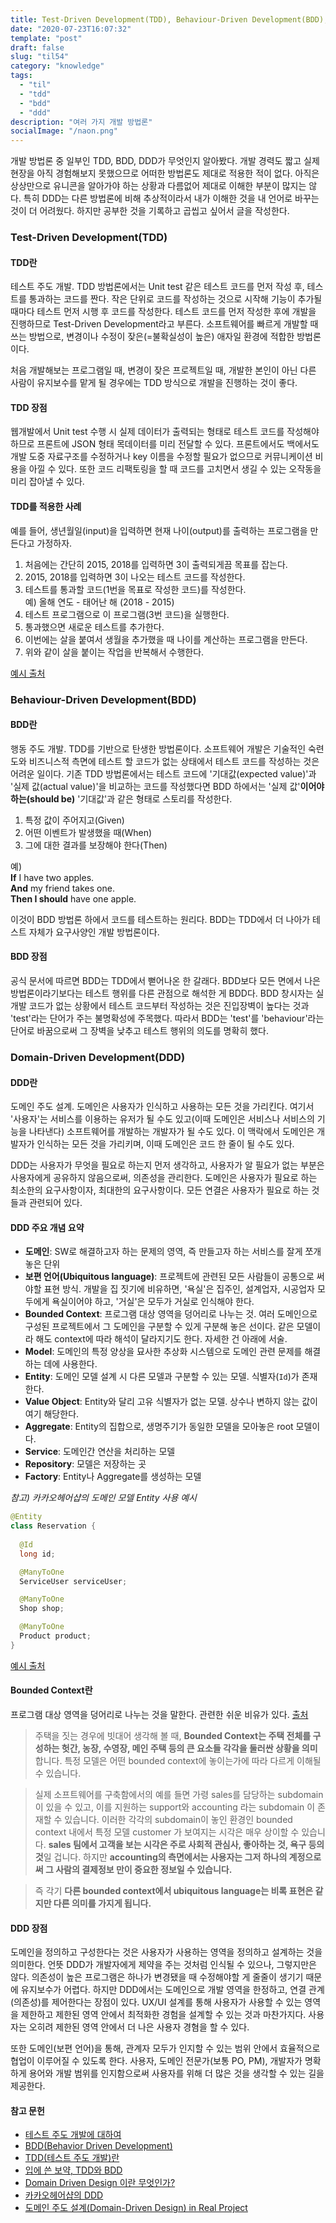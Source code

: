 ```yaml
---
title: Test-Driven Development(TDD), Behaviour-Driven Development(BDD), Domain-Driven Development(DDD)
date: "2020-07-23T16:07:32"
template: "post"
draft: false
slug: "til54"
category: "knowledge"
tags:
  - "til"
  - "tdd"
  - "bdd"
  - "ddd"
description: "여러 가지 개발 방법론"
socialImage: "/naon.png"
---
```


개발 방법론 중 일부인 TDD, BDD, DDD가 무엇인지 알아봤다. 개발 경력도 짧고 실제 현장을 아직 경험해보지 못했으므로 어떠한 방법론도 제대로 적용한 적이 없다. 아직은 상상만으로 유니콘을 알아가야 하는 상황과 다름없어 제대로 이해한 부분이 많지는 않다. 특히 DDD는 다른 방법론에 비해 추상적이라서 내가 이해한 것을 내 언어로 바꾸는 것이 더 어려웠다. 하지만 공부한 것을 기록하고 곱씹고 싶어서 글을 작성한다.

### Test-Driven Development(TDD)
#### TDD란
테스트 주도 개발. TDD 방법론에서는 Unit test 같은 테스트 코드를 먼저 작성 후, 테스트를 통과하는 코드를 짠다. 작은 단위로 코드를 작성하는 것으로 시작해 기능이 추가될 때마다 테스트 먼저 시행 후 코드를 작성한다. 테스트 코드를 먼저 작성한 후에 개발을 진행하므로 Test-Driven Development라고 부른다. 소프트웨어를 빠르게 개발할 때 쓰는 방법으로, 변경이나 수정이 잦은(=불확실성이 높은) 애자일 환경에 적합한 방법론이다. 

처음 개발해보는 프로그램일 때, 변경이 잦은 프로젝트일 때, 개발한 본인이 아닌 다른 사람이 유지보수를 맡게 될 경우에는 TDD 방식으로 개발을 진행하는 것이 좋다.

#### TDD 장점
웹개발에서 Unit test 수행 시 실제 데이터가 출력되는 형태로 테스트 코드를 작성해야 하므로 프론트에 JSON 형태 목데이터를 미리 전달할 수 있다. 프론트에서도 백에서도 개발 도중 자료구조를 수정하거나 key 이름을 수정할 필요가 없으므로 커뮤니케이션 비용을 아낄 수 있다. 또한 코드 리팩토링을 할 때 코드를 고치면서 생길 수 있는 오작동을 미리 잡아낼 수 있다.

#### TDD를 적용한 사례
예를 들어, 생년월일(input)을 입력하면 현재 나이(output)를 출력하는 프로그램을 만든다고 가정하자.
1. 처음에는 간단히 2015, 2018를 입력하면 3이 출력되게끔 목표를 잡는다.
2. 2015, 2018를 입력하면 3이 나오는 테스트 코드를 작성한다.
3. 테스트를 통과할 코드(1번을 목표로 작성한 코드)를 작성한다.<br>
  예) 올해 연도 - 태어난 해 (2018 - 2015)
4. 테스트 프로그램으로 이 프로그램(3번 코드)을 실행한다.
5. 통과했으면 새로운 테스트를 추가한다.
6. 이번에는 살을 붙여서 생월을 추가했을 때 나이를 계산하는 프로그램을 만든다.
7. 위와 같이 살을 붙이는 작업을 반복해서 수행한다.

[예시 출처](https://gmlwjd9405.github.io/2018/06/03/agile-tdd.html)

### Behaviour-Driven Development(BDD)
#### BDD란
행동 주도 개발. TDD를 기반으로 탄생한 방법론이다. 소프트웨어 개발은 기술적인 숙련도와 비즈니스적 측면에 테스트 할 코드가 없는 상태에서 테스트 코드를 작성하는 것은 어려운 일이다. 기존 TDD 방법론에서는 테스트 코드에 '기대값(expected value)'과 '실제 값(actual value)'을 비교하는 코드를 작성했다면 BDD 하에서는 '실제 값'**이어야 하는(should be)** '기대값'과 같은 형태로 스토리를 작성한다.

1. 특정 값이 주어지고(Given)
2. 어떤 이벤트가 발생했을 때(When)
3. 그에 대한 결과를 보장해야 한다(Then)

예)<br>
**If** I have two apples.<br>
**And** my friend takes one.<br>
**Then I should** have one apple.

이것이 BDD 방법론 하에서 코드를 테스트하는 원리다. BDD는 TDD에서 더 나아가 테스트 자체가 요구사양인 개발 방법론이다.

#### BDD 장점
공식 문서에 따르면 BDD는 TDD에서 뻗어나온 한 갈래다. BDD보다 모든 면에서 나은 방법론이라기보다는 테스트 행위를 다른 관점으로 해석한 게 BDD다. BDD 창시자는 실 개발 코드가 없는 상황에서 테스트 코드부터 작성하는 것은 진입장벽이 높다는 것과 'test'라는 단어가 주는 불명확성에 주목했다. 따라서 BDD는 'test'를 'behaviour'라는 단어로 바꿈으로써 그 장벽을 낮추고 테스트 행위의 의도를 명확히 했다.

### Domain-Driven Development(DDD)
#### DDD란
도메인 주도 설계. 도메인은 사용자가 인식하고 사용하는 모든 것을 가리킨다. 여기서 '사용자'는 서비스를 이용하는 유저가 될 수도 있고(이때 도메인은 서비스나 서비스의 기능을 나타낸다) 소프트웨어를 개발하는 개발자가 될 수도 있다. 이 맥락에서 도메인은 개발자가 인식하는 모든 것을 가리키며, 이때 도메인은 코드 한 줄이 될 수도 있다.

DDD는 사용자가 무엇을 필요로 하는지 먼저 생각하고, 사용자가 알 필요가 없는 부분은 사용자에게 공유하지 않음으로써, 의존성을 관리한다. 도메인은 사용자가 필요로 하는 최소한의 요구사항이자, 최대한의 요구사항이다. 모든 연결은 사용자가 필요로 하는 것들과 관련되어 있다.

#### DDD 주요 개념 요약
- **도메인**: SW로 해결하고자 하는 문제의 영역, 즉 만들고자 하는 서비스를 잘게 쪼개놓은 단위
- **보편 언어(Ubiquitous language)**: 프로젝트에 관련된 모든 사람들이 공통으로 써야할 표현 방식. 개발을 집 짓기에 비유하면, '욕실'은 집주인, 설계업자, 시공업자 모두에게 욕실이어야 하고, '거실'은 모두가 거실로 인식해야 한다.
- **Bounded Context**: 프로그램 대상 영역을 덩어리로 나누는 것. 여러 도메인으로 구성된 프로젝트에서 그 도메인을 구분할 수 있게 구분해 놓은 선이다. 같은 모델이라 해도 context에 따라 해석이 달라지기도 한다. 자세한 건 아래에 서술.
- **Model**: 도메인의 특정 양상을 묘사한 추상화 시스템으로 도메인 관련 문제를 해결하는 데에 사용한다.
- **Entity**: 도메인 모델 설계 시 다른 모델과 구분할 수 있는 모델. 식별자(`Id`)가 존재한다.
- **Value Object**: Entity와 달리 고유 식별자가 없는 모델. 상수나 변하지 않는 값이 여기 해당한다.
- **Aggregate**: Entity의 집합으로, 생명주기가 동일한 모델을 모아놓은 root 모델이다.
- **Service**: 도메인간 연산을 처리하는 모델
- **Repository**: 모델은 저장하는 곳
- **Factory**: Entity나 Aggregate를 생성하는 모델

*참고) 카카오헤어샵의 도메인 모델 Entity 사용 예시*

```java
@Entity
class Reservation {
  
  @Id
  long id;

  @ManyToOne
  ServiceUser serviceUser;

  @ManyToOne
  Shop shop;

  @ManyToOne
  Product product;
}
```
[예시 출처](https://brunch.co.kr/@cg4jins/7)

#### Bounded Context란
프로그램 대상 영역을 덩어리로 나누는 것을 말한다. 관련한 쉬운 비유가 있다. [출처](https://steemit.com/kr/@frontalnh/domain-driven-design)

> 주택을 짓는 경우에 빗대어 생각해 볼 때, **Bounded Context는 주택 전체를 구성하는 헛간, 농장, 수영장, 메인 주택 등의 큰 요소들 각각을 둘러싼 상황을 의미**합니다. 특정 모델은 어떤 bounded context에 놓이는가에 따라 다르게 이해될 수 있습니다.

> 실제 소프트웨어를 구축함에서의 예를 들면 가령 sales를 담당하는 subdomain이 있을 수 있고, 이를 지원하는 support와 accounting 라는 subdomain 이 존재할 수 있습니다. 이러한 각각의 subdomain이 놓인 환경인 bounded context 내에서 특정 모델 customer 가 보여지는 시각은 매우 상이할 수 있습니다. **sales 팀에서 고객을 보는 시각은 주로 사회적 관심사, 좋아하는 것, 욕구 등의 것**일 겁니다. 하지만 **accounting의 측면에서는 사용자는 그저 하나의 계정으로써 그 사람의 결제정보 만이 중요한 정보일 수 있습니다.**

> 즉 각기 **다른 bounded context에서 ubiquitous language는 비록 표현은 같지만 다른 의미를 가지게 됩니다.**

#### DDD 장점
도메인을 정의하고 구성한다는 것은 사용자가 사용하는 영역을 정의하고 설계하는 것을 의미한다. 언뜻 DDD가 개발자에게 제약을 주는 것처럼 인식될 수 있으나, 그렇지만은 않다. 의존성이 높은 프로그램은 하나가 변경됐을 때 수정해야할 게 줄줄이 생기기 때문에 유지보수가 어렵다. 하지만 DDD에서는 도메인으로 개발 영역을 한정하고, 연결 관계(의존성)를 제어한다는 장점이 있다. UX/UI 설계를 통해 사용자가 사용할 수 있는 영역을 제한하고 제한된 영역 안에서 최적화한 경험을 설계할 수 있는 것과 마찬가지다. 사용자는 오히려 제한된 영역 안에서 더 나은 사용자 경혐을 할 수 있다.

또한 도메인(보편 언어)을 통해, 관계자 모두가 인지할 수 있는 범위 안에서 효율적으로 협업이 이루어질 수 있도록 한다. 사용자, 도메인 전문가(보통 PO, PM), 개발자가 명확하게 용어와 개발 범위를 인지함으로써 사용자를 위해 더 많은 것을 생각할 수 있는 길을 제공한다.

#### 참고 문헌
- [테스트 주도 개발에 대하여](https://asfirstalways.tistory.com/296)
- [BDD(Behavior Driven Development)](https://zdnet.co.kr/view/?no=00000039170216)
- [TDD(테스트 주도 개발)란](https://gmlwjd9405.github.io/2018/06/03/agile-tdd.html)
- [입에 쓴 보약, TDD와 BDD](https://kdata.or.kr/info/info_04_view.html?field=&keyword=&type=techreport&page=48&dbnum=172089&mode=detail&type=techreport)
- [Domain Driven Design 이란 무엇인가?](https://steemit.com/kr/@frontalnh/domain-driven-design)
- [카카오헤어샵의 DDD](https://brunch.co.kr/@cg4jins/7)
- [도메인 주도 설계(Domain-Driven Design) in Real Project](https://medium.com/react-native-seoul/%EB%8F%84%EB%A9%94%EC%9D%B8-%EC%A3%BC%EB%8F%84-%EC%84%A4%EA%B3%84-domain-driven-design-in-real-project-2-%ED%98%91%EC%97%85-618e124e1a3d)